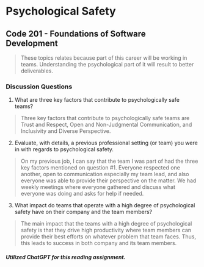 # Psychological Safety
## Code 201 - Foundations of Software Development

> These topics relates because part of this career will be working in teams. Understanding the psychological part of it will result to better deliverables.

### Discussion Questions
1. What are three key factors that contribute to psychologically safe teams?
> Three key factors that contribute to psychologically safe teams are Trust and Respect, Open and Non-Judgmental Communication, and Inclusivity and Diverse Perspective.
2. Evaluate, with details, a previous professional setting (or team) you were in with regards to psychological safety.
> On my previous job, I can say that the team I was part of had the three key factors mentioned on question #1. Everyone respected one another, open to communication especially my team lead, and also everyone was able to provide their perspective on the matter. We had weekly meetings where everyone gathered and discuss what everyone was doing and asks for help if needed.
3. What impact do teams that operate with a high degree of psychological safety have on their company and the team members?
> The main impact that the teams with a high degree of psychological safety is that they drive high productivity where team members can provide their best efforts on whatever problem that team faces. Thus, this leads to success in both company and its team members.

##### Utilized ChatGPT for this reading assignment.